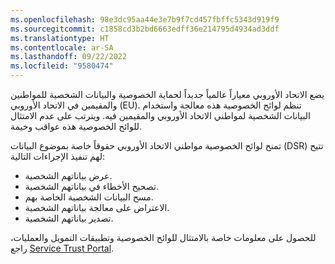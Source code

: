 ```yaml
---
ms.openlocfilehash: 98e3dc95aa44e3e7b9f7cd457fbffc5343d919f9
ms.sourcegitcommit: c1858cd3b2bd6663edff36e214795d4934ad3ddf
ms.translationtype: HT
ms.contentlocale: ar-SA
ms.lasthandoff: 09/22/2022
ms.locfileid: "9580474"
---
```

يضع الاتحاد الأوروبي معياراً عالمياً جديداً لحماية الخصوصية والبيانات الشخصية للمواطنين والمقيمين في الاتحاد الأوروبي (EU). تنظم لوائح الخصوصية هذه معالجة واستخدام البيانات الشخصية لمواطني الاتحاد الأوروبي والمقيمين فيه. ويترتب على عدم الامتثال للوائح الخصوصية هذه عواقب وخيمة.

تمنح لوائح الخصوصية مواطني الاتحاد الأوروبي حقوقاً خاصة بموضوع البيانات (DSR) تتيح لهم تنفيذ الإجراءات التالية:

- عرض بياناتهم الشخصية.
- تصحيح الأخطاء في بياناتهم الشخصية.
- مسح البيانات الشخصية الخاصة بهم.
- الاعتراض على معالجة بياناتهم الشخصية.
- تصدير بياناتهم الشخصية.


للحصول على معلومات خاصة بالامتثال للوائح الخصوصية وتطبيقات التمويل والعمليات، راجع  [Service Trust Portal]( https://servicetrust.microsoft.com/ViewPage/GDPRGetStarted/?azure-portal=true).
